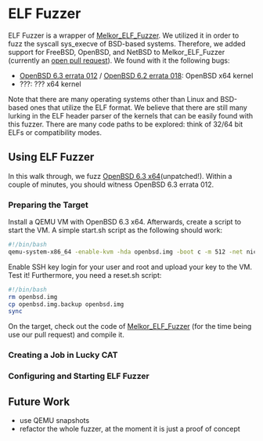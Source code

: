 # ELF Fuzzer

ELF Fuzzer is a wrapper of [Melkor_ELF_Fuzzer](https://github.com/IOActive/Melkor_ELF_Fuzzer). We utilized it in order to fuzz the syscall sys_execve of BSD-based systems. Therefore, we added support for FreeBSD, OpenBSD, and NetBSD to Melkor_ELF_Fuzzer (currently an [open pull request](https://github.com/IOActive/Melkor_ELF_Fuzzer/pull/2)). We found with it the following bugs:

- [OpenBSD 6.3 errata 012](https://ftp.openbsd.org/pub/OpenBSD/patches/6.3/common/012_execsize.patch.sig) / [OpenBSD 6.2 errata 018](https://ftp.openbsd.org/pub/OpenBSD/patches/6.2/common/018_execsize.patch.sig): OpenBSD x64 kernel
- ???: ??? x64 kernel

Note that there are many operating systems other than Linux and BSD-based ones that utilize the ELF format. We believe that there are still many lurking in the ELF header parser of the kernels that can be easily found with this fuzzer. There are many code paths to be explored: think of 32/64 bit ELFs or compatibility modes.

## Using ELF Fuzzer

In this walk through, we fuzz [OpenBSD 6.3 x64](https://cdn.openbsd.org/pub/OpenBSD/6.3/amd64/install63.iso)(unpatched!). Within a couple of minutes, you should witness OpenBSD 6.3 errata 012.

### Preparing the Target

Install a QEMU VM with OpenBSD 6.3 x64. Afterwards, create a script to start the VM. A simple start.sh script as the following should work:
``` bash
#!/bin/bash
qemu-system-x86_64 -enable-kvm -hda openbsd.img -boot c -m 512 -net nic -net user,hostfwd=tcp::10042-:22
```
Enable SSH key login for your user and root and upload your key to the VM. Test it! Furthermore, you need a reset.sh script:
``` bash
#!/bin/bash
rm openbsd.img
cp openbsd.img.backup openbsd.img
sync
```
On the target, check out the code of [Melkor_ELF_Fuzzer](https://github.com/IOActive/Melkor_ELF_Fuzzer) (for the time being use our pull request) and compile it.
### Creating a Job in Lucky CAT

### Configuring and Starting ELF Fuzzer

## Future Work

- use QEMU snapshots
- refactor the whole fuzzer, at the moment it is just a proof of concept
